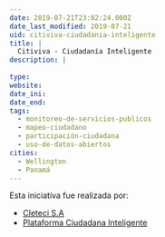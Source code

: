 ```yaml
---
date: 2019-07-21T23:02:24.000Z
date_last_modified: 2019-07-21
uid: citiviva-ciudadania-inteligente
title: |
  Citiviva - Ciudadanía Inteligente
description: |
  
type: 
website: 
date_ini: 
date_end: 
tags:
  - monitoreo-de-servicios-publicos
  - mapeo-ciudadano
  - participación-ciudadana
  - uso-de-datos-abiertos
cities: 
  - Wellington
  - Panamá
---
```


Esta iniciativa fue realizada por:

- [Cleteci S.A](/organizaciones/cleteci-s-a)
- [Plataforma Ciudadana Inteligente](/organizaciones/plataforma-ciudadana-inteligente)

